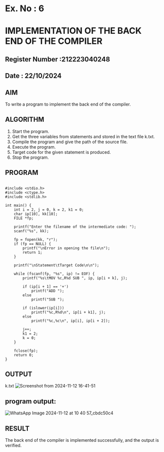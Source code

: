 # Ex. No : 6	
# IMPLEMENTATION OF THE BACK END OF THE COMPILER 
## Register Number :212223040248
## Date : 22/10/2024

## AIM   
To write a program to implement the back end of the compiler.

## ALGORITHM
1.	Start the program.
2.	Get the three variables from statements and stored in the text file k.txt.
3.	Compile the program and give the path of the source file.
4.	Execute the program.
5.	Target code for the given statement is produced.
6.	Stop the program.

## PROGRAM
```

#include <stdio.h>
#include <ctype.h>
#include <stdlib.h>

int main() {
    int i = 2, j = 0, k = 2, k1 = 0;
    char ip[10], kk[10];
    FILE *fp;

    printf("Enter the filename of the intermediate code: ");
    scanf("%s", kk);

    fp = fopen(kk, "r");
    if (fp == NULL) {
        printf("\nError in opening the file\n");
        return 1;
    }

    printf("\nStatement\tTarget Code\n\n");

    while (fscanf(fp, "%s", ip) != EOF) {
        printf("%s\tMOV %c,R%d SUB ", ip, ip[i + k], j);

        if (ip[i + 1] == '+')
            printf("ADD ");
        else
            printf("SUB ");

        if (islower(ip[i]))
            printf("%c,R%d\n", ip[i + k1], j);
        else
            printf("%c,%c\n", ip[i], ip[i + 2]);

        j++;
        k1 = 2;
        k = 0;
    }

    fclose(fp);
    return 0;
}
```

## OUTPUT 
k.txt 
![Screenshot from 2024-11-12 16-41-51](https://github.com/user-attachments/assets/29d6d2d3-3f70-4960-9b35-7676739605c5)
## program output:
![WhatsApp Image 2024-11-12 at 10 40 57_cbdc50c4](https://github.com/user-attachments/assets/40298a31-e697-4b4f-b1fe-09a8ef1165c0)

## RESULT
The back end of the compiler is implemented successfully, and the output is verified.
